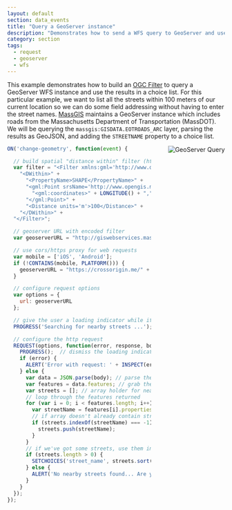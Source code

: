 ```yaml
---
layout: default
section: data_events
title: "Query a GeoServer instance"
description: "Demonstrates how to send a WFS query to GeoServer and use the results in a choice list."
category: section
tags:
  - request
  - geoserver
  - wfs
---
```


This example demonstrates how to build an [OGC Filter](http://docs.geoserver.org/latest/en/user/filter/filter_reference.html#filter-fe-reference) to query a GeoServer WFS instance and use the results in a choice list. For this particular example, we want to list all the streets within 100 meters of our current location so we can do some field addressing without having to enter the street names. [MassGIS](https://wiki.state.ma.us/confluence/display/massgis/Home) maintains a GeoServer instance which includes roads from the Massachusetts Department of Transportation (MassDOT). We will be querying the `massgis:GISDATA.EOTROADS_ARC` layer, parsing the results as GeoJSON, and adding the `STREETNAME` property to a choice list.

<img src="../media/geoserver-query.gif" alt="GeoServer Query" style="float: right; margin-left: 40px;" />

```js
ON('change-geometry', function(event) {

  // build spatial "distance within" filter (http://docs.geoserver.org/latest/en/user/filter/filter_reference.html#filter-fe-reference)
  var filter = "<Filter xmlns:gml='http://www.opengis.net/gml'>" +
    "<DWithin>" +
      "<PropertyName>SHAPE</PropertyName>" +
      "<gml:Point srsName='http://www.opengis.net/gml/srs/epsg.xml#4326'>" +
        "<gml:coordinates>" + LONGITUDE() + "," + LATITUDE() + "</gml:coordinates>" +
      "</gml:Point>" +
      "<Distance units='m'>100</Distance>" +
    "</DWithin>" +
  "</Filter>";

  // geoserver URL with encoded filter
  var geoserverURL = "http://giswebservices.massgis.state.ma.us/geoserver/wfs?request=getfeature&version=1.0.0&service=wfs&typename=massgis:GISDATA.EOTROADS_ARC&propertyname=STREETNAME&outputformat=json&filter=" + encodeURIComponent(filter);

  // use cors/https proxy for web requests
  var mobile = ['iOS', 'Android'];
  if (!CONTAINS(mobile, PLATFORM())) {
    geoserverURL = "https://crossorigin.me/" + geoserverURL;
  }

  // configure request options
  var options = {
    url: geoserverURL
  };

  // give the user a loading indicator while it's fetching the data from GeoServer
  PROGRESS('Searching for nearby streets ...');

  // configure the http request
  REQUEST(options, function(error, response, body) {
    PROGRESS();  // dismiss the loading indicator
    if (error) {
      ALERT('Error with request: ' + INSPECT(error));
    } else {
      var data = JSON.parse(body); // parse the JSON response
      var features = data.features; // grab the GeoJSON features
      var streets = []; // array holder for nearby streets
      // loop through the features returned
      for (var i = 0; i < features.length; i++) {
        var streetName = features[i].properties.STREETNAME;
        // if array doesn't already contain streetname, add it
        if (streets.indexOf(streetName) === -1) {
          streets.push(streetName);
        }
      }
      // if we've got some streets, use them in the choice list (sorted alphabetically)
      if (streets.length > 0) {
        SETCHOICES('street_name', streets.sort());
      } else {
        ALERT('No nearby streets found... Are you sure you are in Massachusetts?');
      }
    }
  });
});
```

